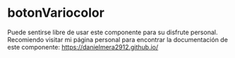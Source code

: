 # botonVariocolor
Puede sentirse libre de usar este componente para su disfrute personal.
Recomiendo visitar mi página personal para encontrar la documentación de este componente:
https://danielmera2912.github.io/